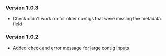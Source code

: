 ### Version 1.0.3
- Check didn't work on for older contigs that were missing the metadata field

### Version 1.0.2
- Added check and error message for large contig inputs

